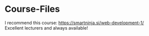 # Course-Files
I recommend this course: https://smartninja.si/web-development-1/
Excellent lecturers and always available!

